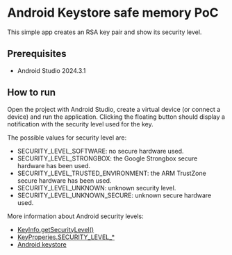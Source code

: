 # Android Keystore safe memory PoC

This simple app creates an RSA key pair and show its security level.

## Prerequisites

- Android Studio 2024.3.1

## How to run

Open the project with Android Studio, create a virtual device (or connect a device) and run the
application.
Clicking the floating button should display a notification with the security level used for the key.

The possible values for security level are:

- SECURITY_LEVEL_SOFTWARE: no secure hardware used.
- SECURITY_LEVEL_STRONGBOX: the Google Strongbox secure hardware has been used. 
- SECURITY_LEVEL_TRUSTED_ENVIRONMENT: the ARM TrustZone secure hardware has been used.
- SECURITY_LEVEL_UNKNOWN: unknown security level.
- SECURITY_LEVEL_UNKNOWN_SECURE: unknown secure hardware used.

More information about Android security levels:

- [KeyInfo.getSecurityLevel()](https://developer.android.com/reference/android/security/keystore/KeyInfo#getSecurityLevel())
- [KeyProperies.SECURITY_LEVEL_*](https://developer.android.com/reference/android/security/keystore/KeyProperties#SECURITY_LEVEL_SOFTWARE)
- [Android keystore](https://developer.android.com/privacy-and-security/keystore)